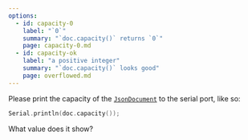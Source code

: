 ```yaml
---
options:
  - id: capacity-0
    label: "`0`"
    summary: "`doc.capacity()` returns `0`"
    page: capacity-0.md
  - id: capacity-ok
    label: "a positive integer"
    summary: "`doc.capacity()` looks good"
    page: overflowed.md
---
```


Please print the capacity of the [`JsonDocument`](/v6/api/jsondocument/) to the serial port, like so:

```c++
Serial.println(doc.capacity());
```

What value does it show?